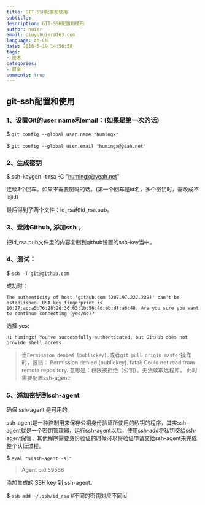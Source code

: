 ```yaml
---
title: GIT-SSH配置和使用
subtitle: 
description: GIT-SSH配置和使用
author: huier
email: qiuyuhuier@163.com
language: zh-CN
date: 2016-5-19 14:56:58
tags:
- 技术
categories:
- 目录
comments: true
---
```


## git-ssh配置和使用

### 1、设置Git的user name和email：(如果是第一次的话)

$ `git config --global user.name "humingx"`

$ `git config --global user.email "humingx@yeah.net"`

### 2、生成密钥

$ ssh-keygen -t rsa -C "humingx@yeah.net"

连续3个回车。如果不需要密码的话。(第一个回车是id名，多个密钥时，需改成不同id)

最后得到了两个文件：id_rsa和id_rsa.pub。

### 3、登陆Github, 添加ssh 。

把id_rsa.pub文件里的内容复制到github设置的ssh-key当中。

### 4、测试：
$ `ssh -T git@github.com`

成功时：

``The authenticity of host 'github.com (207.97.227.239)' can't be established.
    RSA key fingerprint is 16:27:ac:a5:76:28:2d:36:63:1b:56:4d:eb:df:a6:48.
    Are you sure you want to continue connecting (yes/no)?``
    
选择 yes:

```Hi humingx! You've successfully authenticated, but GitHub does not provide shell access.```


>当`Permission denied (publickey).`或者`git pull origin master`操作时，报错：
>Permission denied (publickey).
>fatal: Could not read from remote repository.
>意思是：权限被拒绝（公钥）。无法读取远程库。
>此时需要配置ssh-agent:


### 5、添加密钥到ssh-agent

确保 ssh-agent 是可用的。

ssh-agent是一种控制用来保存公钥身份验证所使用的私钥的程序，其实ssh-agent就是一个密钥管理器，运行ssh-agent以后，使用ssh-add将私钥交给ssh-agent保管，其他程序需要身份验证的时候可以将验证申请交给ssh-agent来完成整个认证过程。

$ `eval "$(ssh-agent -s)"`

>Agent pid 59566

添加生成的 SSH key 到 ssh-agent。

$ `ssh-add ~/.ssh/id_rsa` #不同的密钥对应不同id